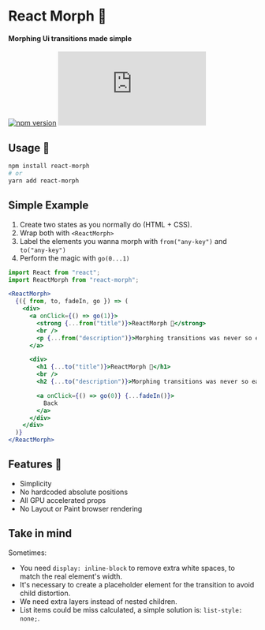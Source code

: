 # React Morph ️🦋

#### Morphing Ui transitions made simple

[![npm version](https://badge.fury.io/js/react-morph.svg?v0)](https://www.npmjs.com/package/react-morph)
![size](http://img.badgesize.io/brunnolou/react-morph/master/lib/all.min.js?compression=gzip&label=gzip+size&v)

## Usage 🐛

```sh
npm install react-morph
# or
yarn add react-morph
```

## Simple Example

1. Create two states as you normally do (HTML + CSS).
2. Wrap both with `<ReactMorph>`
3. Label the elements you wanna morph with `from("any-key")` and `to("any-key")`
4. Perform the magic with `go(0...1)`

```js
import React from "react";
import ReactMorph from "react-morph";
```

```jsx
<ReactMorph>
  {({ from, to, fadeIn, go }) => (
    <div>
      <a onClick={() => go(1)}>
        <strong {...from("title")}>ReactMorph 🐛</strong>
        <br />
        <p {...from("description")}>Morphing transitions was never so easy!</p>
      </a>

      <div>
        <h1 {...to("title")}>ReactMorph 🦋</h1>
        <br />
        <h2 {...to("description")}>Morphing transitions was never so easy!</h2>

        <a onClick={() => go(0)} {...fadeIn()}>
          Back
        </a>
      </div>
    </div>
  )}
</ReactMorph>
```

## Features 🌟

* Simplicity
* No hardcoded absolute positions
* All GPU accelerated props
* No Layout or Paint browser rendering

## Take in mind

Sometimes:

* You need `display: inline-block` to remove extra white spaces, to match the real element's width.
* It's necessary to create a placeholder element for the transition to avoid child distortion.
* We need extra layers instead of nested children.
* List items could be miss calculated, a simple solution is: `list-style: none;`.

